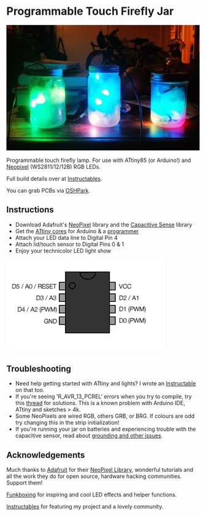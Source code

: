 Programmable Touch Firefly Jar 
================================

![ATtiny85](./Misc/jarsmall.jpg)

Programmable touch firefly lamp. For use with ATtiny85 (or Arduino!) and [Neopixel](https://www.adafruit.com/categories/37) (WS2811/12/12B) RGB LEDs. 

Full build details over at [Instructables](http://www.instructables.com/id/Programmable-LED-Firefly-Jar/).

You can grab PCBs via [OSHPark](http://oshpark.com/shared_projects/p76iCXLt).

Instructions
------------

* Download Adafruit's [NeoPixel](https://github.com/adafruit/Adafruit_NeoPixel) library and the [Capacitive Sense](http://playground.arduino.cc//Main/CapacitiveSensor) library
* Get the [ATtiny cores](https://code.google.com/p/arduino-tiny/) for Arduino & a [programmer](https://www.adafruit.com/products/46)
* Attach your LED data line to Digital Pin 4
* Attach lid/touch sensor to Digital Pins 0 & 1
* Enjoy your technicolor LED light show

![ATtiny85](./Misc/attiny.jpg)

Troubleshooting
------------

* Need help getting started with ATtiny and lights? I wrote an [Instructable](http://www.instructables.com/id/Use-a-1-ATTiny-to-drive-addressable-RGB-LEDs/) on that too.
* If you're seeing 'R_AVR_13_PCREL' errors when you try to compile, try this [thread](http://forum.arduino.cc/index.php?topic=116674.0) for solutions. This is a known problem with Arduino IDE, ATtiny and sketches > 4k.
* Some NeoPixels are wired RGB, others GRB, or BRG. If colours are odd try changing this in the strip initialization!
* If you're running your jar on batteries and experiencing trouble with the capacitive sensor, read about [grounding and other issues](http://playground.arduino.cc/Main/CapacitiveSensor).

Acknowledgements
------------

Much thanks to [Adafruit](http://adafruit.com) for their [NeoPixel Library](https://github.com/adafruit/Adafruit_NeoPixel), wonderful tutorials and all the work they do for open source, hardware hacking communities. Support them!

[Funkboxing](http://funkboxing.com/wordpress/?p=2154) for inspiring and cool LED effects and helper functions.

[Instructables](http://instructables.com) for featuring my project and a lovely community.
